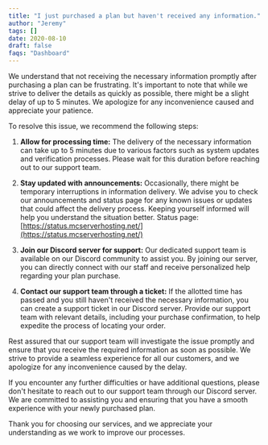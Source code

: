 ```yaml
---
title: "I just purchased a plan but haven't received any information."
author: "Jeremy"
tags: []
date: 2020-08-10
draft: false
faqs: "Dashboard"
---
```



We understand that not receiving the necessary information promptly after purchasing a plan can be frustrating. It's important to note that while we strive to deliver the details as quickly as possible, there might be a slight delay of up to 5 minutes. We apologize for any inconvenience caused and appreciate your patience.

To resolve this issue, we recommend the following steps:

1. **Allow for processing time:** The delivery of the necessary information can take up to 5 minutes due to various factors such as system updates and verification processes. Please wait for this duration before reaching out to our support team.

2. **Stay updated with announcements:** Occasionally, there might be temporary interruptions in information delivery. We advise you to check our announcements and status page for any known issues or updates that could affect the delivery process. Keeping yourself informed will help you understand the situation better. Status page: [https://status.mcserverhosting.net/](https://status.mcserverhosting.net/)

3. **Join our Discord server for support:** Our dedicated support team is available on our Discord community to assist you. By joining our server, you can directly connect with our staff and receive personalized help regarding your plan purchase.

4. **Contact our support team through a ticket:** If the allotted time has passed and you still haven't received the necessary information, you can create a support ticket in our Discord server. Provide our support team with relevant details, including your purchase confirmation, to help expedite the process of locating your order.

Rest assured that our support team will investigate the issue promptly and ensure that you receive the required information as soon as possible. We strive to provide a seamless experience for all our customers, and we apologize for any inconvenience caused by the delay.

If you encounter any further difficulties or have additional questions, please don't hesitate to reach out to our support team through our Discord server. We are committed to assisting you and ensuring that you have a smooth experience with your newly purchased plan.

Thank you for choosing our services, and we appreciate your understanding as we work to improve our processes.
